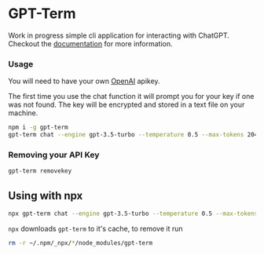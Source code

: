 # GPT-Term

Work in progress simple cli application for interacting with ChatGPT. Checkout the [documentation](https://jonwatkins.github.io/gpt-term/) for more information.

### Usage

You will need to have your own [OpenAI](https://platform.openai.com) apikey.

The first time you use the chat function it will prompt you for your key if one was not found. The key
will be encrypted and stored in a text file on your machine.

```bash
npm i -g gpt-term
gpt-term chat --engine gpt-3.5-turbo --temperature 0.5 --max-tokens 2048
```

### Removing your API Key

```bash
gpt-term removekey
```

## Using with npx

```bash
npx gpt-term chat --engine gpt-3.5-turbo --temperature 0.5 --max-tokens 2048
```

`npx` downloads `gpt-term` to it's cache, to remove it run

```bash
rm -r ~/.npm/_npx/*/node_modules/gpt-term
```
